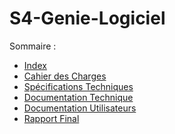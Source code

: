 S4-Genie-Logiciel
=================

Sommaire :
  - [Index](README.md)
  - [Cahier des Charges](doc/CDC.md)
  - [Spécifications Techniques](doc/SpeTech.md)
  - [Documentation Technique](doc/DocTech.md)
  - [Documentation Utilisateurs](doc/DocUser.md)
  - [Rapport Final](doc/Rapport.md)
